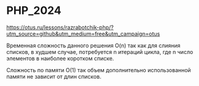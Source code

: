 # PHP_2024

https://otus.ru/lessons/razrabotchik-php/?utm_source=github&utm_medium=free&utm_campaign=otus


Временная сложность данного решения O(n) так как для слияния списков, в худшем случае,
потребуется n итераций цикла, где n число элементов в наиболее коротком списке.

Сложность по памяти O(1) так объем дополнительно использованной памяти не зависит от длин списков.